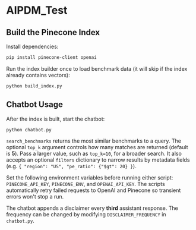 # AIPDM_Test

## Build the Pinecone Index

Install dependencies:
```bash
pip install pinecone-client openai
```

Run the index builder once to load benchmark data (it will skip if the index already contains vectors):
```bash
python build_index.py
```

## Chatbot Usage

After the index is built, start the chatbot:
```bash
python chatbot.py
```

`search_benchmarks` returns the most similar benchmarks to a query. The
optional `top_k` argument controls how many matches are returned (default is
**5**). Pass a larger value, such as `top_k=10`, for a broader search. It also
accepts an optional `filters` dictionary to narrow results by metadata fields
(e.g. `{ "region": "US", "pe_ratio": {"$gt": 20} }`).

Set the following environment variables before running either script: `PINECONE_API_KEY`, `PINECONE_ENV`, and `OPENAI_API_KEY`.
The scripts automatically retry failed requests to OpenAI and Pinecone so transient errors won't stop a run.

The chatbot appends a disclaimer every **third** assistant response. The frequency can be changed by modifying `DISCLAIMER_FREQUENCY` in `chatbot.py`.
